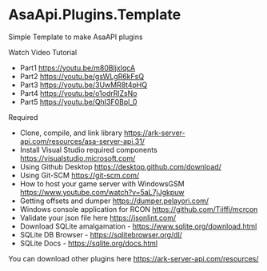 # AsaApi.Plugins.Template
Simple Template to make AsaAPI plugins

Watch Video Tutorial
- Part1 https://youtu.be/m80BljxIqcA
- Part2 https://youtu.be/gsWLgR6kFsQ
- Part3 https://youtu.be/3UwMR8t4pHQ
- Part4 https://youtu.be/o1odrRlZsNo
- Part5 https://youtu.be/QhI3F0Bpl_0

Required
- Clone, compile, and link library https://ark-server-api.com/resources/asa-server-api.31/
- Install Visual Studio required components https://visualstudio.microsoft.com/
- Using Github Desktop https://desktop.github.com/download/
- Using Git-SCM https://git-scm.com/
- How to host your game server with WindowsGSM https://www.youtube.com/watch?v=5aL7jJgkpuw
- Getting offsets and dumper https://dumper.pelayori.com/
- Windows console application for RCON https://github.com/Tiiffi/mcrcon
- Validate your json file here https://jsonlint.com/
- Download SQLite amalgamation - https://www.sqlite.org/download.html
- SQLite DB Browser - https://sqlitebrowser.org/dl/
- SQLite Docs - https://sqlite.org/docs.html

You can download other plugins here https://ark-server-api.com/resources/
